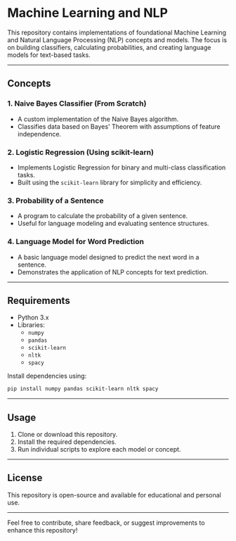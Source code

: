 # Machine Learning and NLP 

This repository contains implementations of foundational Machine Learning and Natural Language Processing (NLP) concepts and models. The focus is on building classifiers, calculating probabilities, and creating language models for text-based tasks.

---

## Concepts

### 1. **Naive Bayes Classifier (From Scratch)**
- A custom implementation of the Naive Bayes algorithm.
- Classifies data based on Bayes' Theorem with assumptions of feature independence.

### 2. **Logistic Regression (Using scikit-learn)**
- Implements Logistic Regression for binary and multi-class classification tasks.
- Built using the `scikit-learn` library for simplicity and efficiency.

### 3. **Probability of a Sentence**
- A program to calculate the probability of a given sentence.
- Useful for language modeling and evaluating sentence structures.

### 4. **Language Model for Word Prediction**
- A basic language model designed to predict the next word in a sentence.
- Demonstrates the application of NLP concepts for text prediction.

---

## Requirements
- Python 3.x
- Libraries:
  - `numpy`
  - `pandas`
  - `scikit-learn`
  - `nltk`
  - `spacy`

Install dependencies using:
```bash
pip install numpy pandas scikit-learn nltk spacy
```
---

## Usage
1. Clone or download this repository.
2. Install the required dependencies.
3. Run individual scripts to explore each model or concept.
---

## License
This repository is open-source and available for educational and personal use.

---

Feel free to contribute, share feedback, or suggest improvements to enhance this repository!

